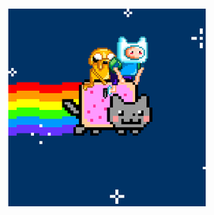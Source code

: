 ![Check out my work](https://github.com/tranbahau/tranbahau/blob/main/4Jd.gif)


<!---
tranbahau4/tranbahau4 is a ✨ special ✨ repository because its `README.md` (this file) appears on your GitHub profile.
You can click the Preview link to take a look at your changes.
--->
